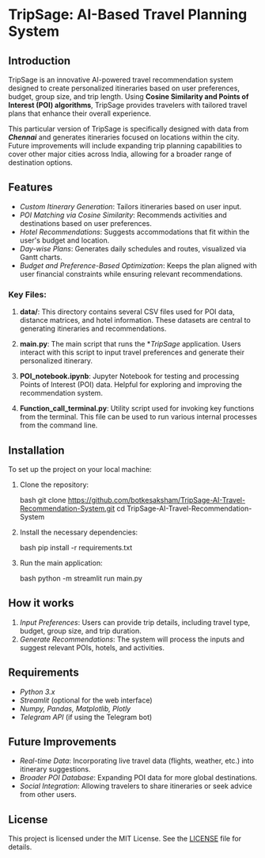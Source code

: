 # TripSage: AI-Based Travel Planning System

## Introduction

TripSage is an innovative AI-powered travel recommendation system designed to create personalized itineraries based on user preferences, budget, group size, and trip length. Using **Cosine Similarity and Points of Interest (POI) algorithms**, TripSage provides travelers with tailored travel plans that enhance their overall experience.

This particular version of TripSage is specifically designed with data from **_Chennai_** and generates itineraries focused on locations within the city. Future improvements will include expanding trip planning capabilities to cover other major cities across India, allowing for a broader range of destination options.

## Features

- *Custom Itinerary Generation*: Tailors itineraries based on user input.
- *POI Matching via Cosine Similarity*: Recommends activities and destinations based on user preferences.
- *Hotel Recommendations*: Suggests accommodations that fit within the user's budget and location.
- *Day-wise Plans*: Generates daily schedules and routes, visualized via Gantt charts.
- *Budget and Preference-Based Optimization*: Keeps the plan aligned with user financial constraints while ensuring relevant recommendations.


### Key Files:

1. **data/**: This directory contains several CSV files used for POI data, distance matrices, and hotel information. These datasets are central to generating itineraries and recommendations.
   
2. **main.py**: The main script that runs the **TripSage* application. Users interact with this script to input travel preferences and generate their personalized itinerary.

3. **POI_notebook.ipynb**: Jupyter Notebook for testing and processing Points of Interest (POI) data. Helpful for exploring and improving the recommendation system.

4. **Function_call_terminal.py**: Utility script used for invoking key functions from the terminal. This file can be used to run various internal processes from the command line.

## Installation

To set up the project on your local machine:

1. Clone the repository:

   bash
   git clone https://github.com/botkesaksham/TripSage-AI-Travel-Recommendation-System.git
   cd TripSage-AI-Travel-Recommendation-System
   

2. Install the necessary dependencies:

   bash
   pip install -r requirements.txt
   

3. Run the main application:

   bash
   python -m streamlit run main.py
   

## How it works

1. *Input Preferences*: Users can provide trip details, including travel type, budget, group size, and trip duration.
2. *Generate Recommendations*: The system will process the inputs and suggest relevant POIs, hotels, and activities.

## Requirements

- *Python 3.x*
- *Streamlit* (optional for the web interface)
- *Numpy, Pandas, Matplotlib, Plotly*
- *Telegram API* (if using the Telegram bot)

## Future Improvements

- *Real-time Data*: Incorporating live travel data (flights, weather, etc.) into itinerary suggestions.
- *Broader POI Database*: Expanding POI data for more global destinations.
- *Social Integration*: Allowing travelers to share itineraries or seek advice from other users.

## License

This project is licensed under the MIT License. See the [LICENSE](LICENSE.txt) file for details.
